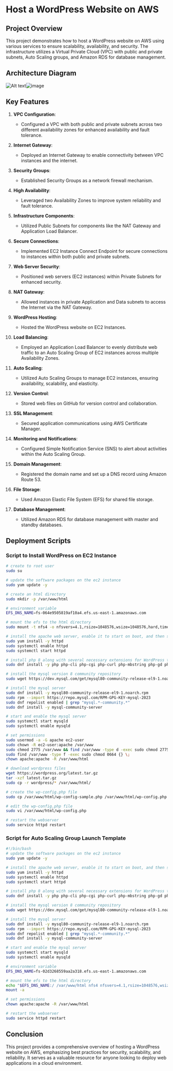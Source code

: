 # Host a WordPress Website on AWS

## Project Overview

This project demonstrates how to host a WordPress website on AWS using various services to ensure scalability, availability, and security. The infrastructure utilizes a Virtual Private Cloud (VPC) with public and private subnets, Auto Scaling groups, and Amazon RDS for database management.

## Architecture Diagram

![Alt text](vpc.png)![image](https://github.com/user-attachments/assets/07b2d6a7-3a81-4e95-9051-4f992819801b)


## Key Features

1. **VPC Configuration**: 
   - Configured a VPC with both public and private subnets across two different availability zones for enhanced availability and fault tolerance.
   
2. **Internet Gateway**: 
   - Deployed an Internet Gateway to enable connectivity between VPC instances and the internet.

3. **Security Groups**: 
   - Established Security Groups as a network firewall mechanism.

4. **High Availability**: 
   - Leveraged two Availability Zones to improve system reliability and fault tolerance.

5. **Infrastructure Components**: 
   - Utilized Public Subnets for components like the NAT Gateway and Application Load Balancer.

6. **Secure Connections**: 
   - Implemented EC2 Instance Connect Endpoint for secure connections to instances within both public and private subnets.

7. **Web Server Security**: 
   - Positioned web servers (EC2 instances) within Private Subnets for enhanced security.

8. **NAT Gateway**: 
   - Allowed instances in private Application and Data subnets to access the Internet via the NAT Gateway.

9. **WordPress Hosting**: 
   - Hosted the WordPress website on EC2 Instances.

10. **Load Balancing**: 
    - Employed an Application Load Balancer to evenly distribute web traffic to an Auto Scaling Group of EC2 instances across multiple Availability Zones.

11. **Auto Scaling**: 
    - Utilized Auto Scaling Groups to manage EC2 instances, ensuring availability, scalability, and elasticity.

12. **Version Control**: 
    - Stored web files on GitHub for version control and collaboration.

13. **SSL Management**: 
    - Secured application communications using AWS Certificate Manager.

14. **Monitoring and Notifications**: 
    - Configured Simple Notification Service (SNS) to alert about activities within the Auto Scaling Group.

15. **Domain Management**: 
    - Registered the domain name and set up a DNS record using Amazon Route 53.

16. **File Storage**: 
    - Used Amazon Elastic File System (EFS) for shared file storage.

17. **Database Management**: 
    - Utilized Amazon RDS for database management with master and standby databases.

## Deployment Scripts

### Script to Install WordPress on EC2 Instance

```bash
# create to root user
sudo su

# update the software packages on the ec2 instance
sudo yum update -y

# create an html directory
sudo mkdir -p /var/www/html

# environment variable
EFS_DNS_NAME=fs-064e9505819af10a4.efs.us-east-1.amazonaws.com

# mount the efs to the html directory
sudo mount -t nfs4 -o nfsvers=4.1,rsize=1048576,wsize=1048576,hard,timeo=600,retrans=2,noresvport "$EFS_DNS_NAME":/ /var/www/html

# install the apache web server, enable it to start on boot, and then start the server immediately
sudo yum install -y httpd
sudo systemctl enable httpd
sudo systemctl start httpd

# install php 8 along with several necessary extensions for WordPress to run
sudo dnf install -y php php-cli php-cgi php-curl php-mbstring php-gd php-mysqlnd php-gettext php-json php-xml php-fpm php-intl php-zip php-bcmath php-ctype php-fileinfo php-openssl php-pdo php-tokenizer

# install the mysql version 8 community repository
sudo wget https://dev.mysql.com/get/mysql80-community-release-el9-1.noarch.rpm

# install the mysql server
sudo dnf install -y mysql80-community-release-el9-1.noarch.rpm
sudo rpm --import https://repo.mysql.com/RPM-GPG-KEY-mysql-2023
sudo dnf repolist enabled | grep "mysql.*-community.*"
sudo dnf install -y mysql-community-server

# start and enable the mysql server
sudo systemctl start mysqld
sudo systemctl enable mysqld

# set permissions
sudo usermod -a -G apache ec2-user
sudo chown -R ec2-user:apache /var/www
sudo chmod 2775 /var/www && find /var/www -type d -exec sudo chmod 2775 {} \;
sudo find /var/www -type f -exec sudo chmod 0664 {} \;
chown apache:apache -R /var/www/html

# download wordpress files
wget https://wordpress.org/latest.tar.gz
tar -xzf latest.tar.gz
sudo cp -r wordpress/* /var/www/html/

# create the wp-config.php file
sudo cp /var/www/html/wp-config-sample.php /var/www/html/wp-config.php

# edit the wp-config.php file
sudo vi /var/www/html/wp-config.php

# restart the webserver
sudo service httpd restart
```

### Script for Auto Scaling Group Launch Template

```bash
#!/bin/bash
# update the software packages on the ec2 instance
sudo yum update -y

# install the apache web server, enable it to start on boot, and then start the server immediately
sudo yum install -y httpd
sudo systemctl enable httpd
sudo systemctl start httpd

# install php 8 along with several necessary extensions for WordPress to run
sudo dnf install -y php php-cli php-cgi php-curl php-mbstring php-gd php-mysqlnd php-gettext php-json php-xml php-fpm php-intl php-zip php-bcmath php-ctype php-fileinfo php-openssl php-pdo php-tokenizer

# install the mysql version 8 community repository
sudo wget https://dev.mysql.com/get/mysql80-community-release-el9-1.noarch.rpm

# install the mysql server
sudo dnf install -y mysql80-community-release-el9-1.noarch.rpm
sudo rpm --import https://repo.mysql.com/RPM-GPG-KEY-mysql-2023
sudo dnf repolist enabled | grep "mysql.*-community.*"
sudo dnf install -y mysql-community-server

# start and enable the mysql server
sudo systemctl start mysqld
sudo systemctl enable mysqld

# environment variable
EFS_DNS_NAME=fs-02d3268559aa2a318.efs.us-east-1.amazonaws.com

# mount the efs to the html directory
echo "$EFS_DNS_NAME:/ /var/www/html nfs4 nfsvers=4.1,rsize=1048576,wsize=1048576,hard,timeo=600,retrans=2 0 0" >> /etc/fstab
mount -a

# set permissions
chown apache:apache -R /var/www/html

# restart the webserver
sudo service httpd restart
```

## Conclusion

This project provides a comprehensive overview of hosting a WordPress website on AWS, emphasizing best practices for security, scalability, and reliability. It serves as a valuable resource for anyone looking to deploy web applications in a cloud environment.

